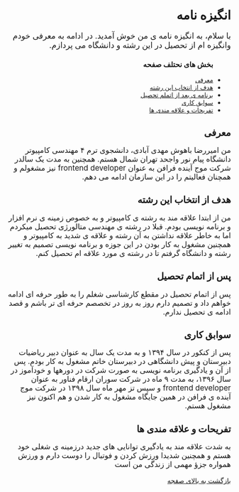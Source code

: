 <div dir="rtl">
  <a name="top"></a>
  <h1> انگیزه نامه </h1>
  <p style="font-size:18px"> با سلام، به انگیزه نامه ی من خوش آمدید. در ادامه به معرفی خودم وانگیزه ام از تحصیل در این رشته و دانشگاه می پردازم.</p>
  
  
  <ul>
  <h3> بخش های نحتلف صفحه </h3>
  <li><a href="#introduction"> معرفی </a></li>
  <li><a href="#goal"> هدف از انتخاب این رشته </a></li>
  <li><a href="#after"> برنامه ی بعد از اتملم تحصیل </a></li>
  <li><a href="#experience"> سوابق کاری </a></li>
  <li><a href="#favorites"> تفریحات و علاقه مندی ها </a></li>
</ul>

  <a name="introduction"></a>
<h2> معرفی </h2>
<p style="font-size:17px"> من امیررضا باهوش مهدی آبادی، دانشجوی ترم ۴ مهندسی کامپیوتر دانشگاه پیام نور واجحد تهران شمال هستم.
همچنین به مدت یک سالدر شرکت موج آینده فرافن به عنوان frontend developer نیز مشغولم و همچنان فعالیتم را در این سازمان ادامه می دهم.<p>

  <a name="goal"></a>
<h2> هدف از انتخاب این رشته </h2>
<p style="font-size:17px"> من از ابتدا علاقه مند به رشته ی کامپیوتر و به خصوص زمینه ی نرم افزار و برنامه نویسی بودم. قبلا در رشته ی مهندسی متالورژی تحصیل میکردم اما به خاطر علاقه نداشتن به آن رشته و علاقه ی شدید به کامپیوتر و همچنین مشغول به کار بودن در این جوزه و برنامه نویسی تصمیم به تغییر رشته و دانشگاه گرفتم تا در رشته ی مورد علاقه ام تحصیل کنم. <p>
  
   <a name="after"></a>
  <h2> پس از اتمام تحصیل </h2>
<p style="font-size:17px"> پس از اتمام تحصیل در مقطع کارشناسی شغلم را به طور حرفه ای ادامه خواهم داد و تصمیم دارم روز به روز در تخصصم حرفه ای تر باشم و قصد ادامه ی تحصیل ندارم. <p>
  
<a name="experience"></a>
  <h2> سوابق کاری </h2>
<p style="font-size:17px"> پس از کنکور در سال ۱۳۹۴ و به مدت یک سال به عنوان دبیر ریاضیات دبیرستان و پیش دانشگاهی در دبیرستان خاتم مشغول به کار بودم. پس از آن و یادگیری برنامه نویسی به صورت شرکت در دورهها و خودآموز در سال ۱۳۹۶، به مدت ۹ ماه در شرکت سوران ارقام فناور به عنوان frontend developer  و سپس تز مهر ماه سال ۱۳۹۸ در شرکت موج آینده ی فرافن در همین جایگاه  مشغول به کار شدن و هم اکنون نیز مشغول هستم.<p> 
  
 <a name="favorites"></a>
  <h2> تفریحات و علاقه مندی ها </h2>
<p style="font-size:17px"> به شدت علاقه مند به یادگیری توانایی های جدید درزمینه ی شغلی خود هستم و همچنین شدیدا ورزش کردن و فوتبال را دوست دارم و ورزش همواره جزؤ مهمی از زندگی من است <p>

<a href="#top" style="font-size:15px"> بازگشت به بالای صفجه </a>
